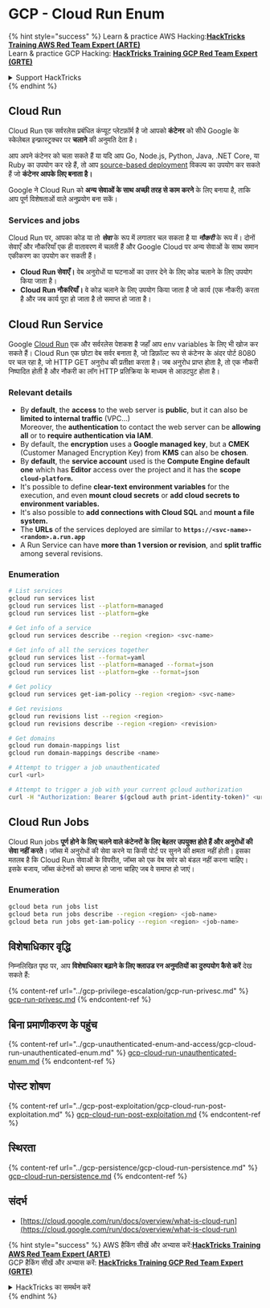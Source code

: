# GCP - Cloud Run Enum

{% hint style="success" %}
Learn & practice AWS Hacking:<img src="../../../.gitbook/assets/image (1) (1) (1).png" alt="" data-size="line">[**HackTricks Training AWS Red Team Expert (ARTE)**](https://training.hacktricks.xyz/courses/arte)<img src="../../../.gitbook/assets/image (1) (1) (1).png" alt="" data-size="line">\
Learn & practice GCP Hacking: <img src="../../../.gitbook/assets/image (2).png" alt="" data-size="line">[**HackTricks Training GCP Red Team Expert (GRTE)**<img src="../../../.gitbook/assets/image (2).png" alt="" data-size="line">](https://training.hacktricks.xyz/courses/grte)

<details>

<summary>Support HackTricks</summary>

* Check the [**subscription plans**](https://github.com/sponsors/carlospolop)!
* **Join the** 💬 [**Discord group**](https://discord.gg/hRep4RUj7f) or the [**telegram group**](https://t.me/peass) or **follow** us on **Twitter** 🐦 [**@hacktricks\_live**](https://twitter.com/hacktricks_live)**.**
* **Share hacking tricks by submitting PRs to the** [**HackTricks**](https://github.com/carlospolop/hacktricks) and [**HackTricks Cloud**](https://github.com/carlospolop/hacktricks-cloud) github repos.

</details>
{% endhint %}

## Cloud Run <a href="#reviewing-cloud-run-configurations" id="reviewing-cloud-run-configurations"></a>

Cloud Run एक सर्वरलेस प्रबंधित कंप्यूट प्लेटफ़ॉर्म है जो आपको **कंटेनर** को सीधे Google के स्केलेबल इन्फ्रास्ट्रक्चर पर **चलाने** की अनुमति देता है।

आप अपने कंटेनर को चला सकते हैं या यदि आप Go, Node.js, Python, Java, .NET Core, या Ruby का उपयोग कर रहे हैं, तो आप [source-based deployment](https://cloud.google.com/run/docs/deploying-source-code) विकल्प का उपयोग कर सकते हैं जो **कंटेनर आपके लिए बनाता है।**

Google ने Cloud Run को **अन्य सेवाओं के साथ अच्छी तरह से काम करने** के लिए बनाया है, ताकि आप पूर्ण विशेषताओं वाले अनुप्रयोग बना सकें।

### Services and jobs <a href="#services-and-jobs" id="services-and-jobs"></a>

Cloud Run पर, आपका कोड या तो _**सेवा**_ के रूप में लगातार चल सकता है या _**नौकरी**_ के रूप में। दोनों सेवाएँ और नौकरियाँ एक ही वातावरण में चलती हैं और Google Cloud पर अन्य सेवाओं के साथ समान एकीकरण का उपयोग कर सकती हैं।

* **Cloud Run सेवाएँ।** वेब अनुरोधों या घटनाओं का उत्तर देने के लिए कोड चलाने के लिए उपयोग किया जाता है।
* **Cloud Run नौकरियाँ।** वे कोड चलाने के लिए उपयोग किया जाता है जो कार्य (एक नौकरी) करता है और जब कार्य पूरा हो जाता है तो समाप्त हो जाता है।

## Cloud Run Service

Google [Cloud Run](https://cloud.google.com/run) एक और सर्वरलेस पेशकश है जहाँ आप env variables के लिए भी खोज कर सकते हैं। Cloud Run एक छोटा वेब सर्वर बनाता है, जो डिफ़ॉल्ट रूप से कंटेनर के अंदर पोर्ट 8080 पर चल रहा है, जो HTTP GET अनुरोध की प्रतीक्षा करता है। जब अनुरोध प्राप्त होता है, तो एक नौकरी निष्पादित होती है और नौकरी का लॉग HTTP प्रतिक्रिया के माध्यम से आउटपुट होता है।

### Relevant details

* By **default**, the **access** to the web server is **public**, but it can also be **limited to internal traffic** (VPC...)\
Moreover, the **authentication** to contact the web server can be **allowing all** or to **require authentication via IAM**.
* By default, the **encryption** uses a **Google managed key**, but a **CMEK** (Customer Managed Encryption Key) from **KMS** can also be **chosen**.
* By **default**, the **service account** used is the **Compute Engine default one** which has **Editor** access over the project and it has the **scope `cloud-platform`.**
* It's possible to define **clear-text environment variables** for the execution, and even **mount cloud secrets** or **add cloud secrets to environment variables.**
* It's also possible to **add connections with Cloud SQL** and **mount a file system.**
* The **URLs** of the services deployed are similar to **`https://<svc-name>-<random>.a.run.app`**
* A Run Service can have **more than 1 version or revision**, and **split traffic** among several revisions.

### Enumeration
```bash
# List services
gcloud run services list
gcloud run services list --platform=managed
gcloud run services list --platform=gke

# Get info of a service
gcloud run services describe --region <region> <svc-name>

# Get info of all the services together
gcloud run services list --format=yaml
gcloud run services list --platform=managed --format=json
gcloud run services list --platform=gke --format=json

# Get policy
gcloud run services get-iam-policy --region <region> <svc-name>

# Get revisions
gcloud run revisions list --region <region>
gcloud run revisions describe --region <region> <revision>

# Get domains
gcloud run domain-mappings list
gcloud run domain-mappings describe <name>

# Attempt to trigger a job unauthenticated
curl <url>

# Attempt to trigger a job with your current gcloud authorization
curl -H "Authorization: Bearer $(gcloud auth print-identity-token)" <url>
```
## Cloud Run Jobs

Cloud Run jobs **पूर्ण होने के लिए चलने वाले कंटेनरों के लिए बेहतर उपयुक्त होते हैं और अनुरोधों की सेवा नहीं करते**। जॉब्स में अनुरोधों की सेवा करने या किसी पोर्ट पर सुनने की क्षमता नहीं होती। इसका मतलब है कि Cloud Run सेवाओं के विपरीत, जॉब्स को एक वेब सर्वर को बंडल नहीं करना चाहिए। इसके बजाय, जॉब्स कंटेनरों को समाप्त हो जाना चाहिए जब वे समाप्त हो जाएं।

### Enumeration
```bash
gcloud beta run jobs list
gcloud beta run jobs describe --region <region> <job-name>
gcloud beta run jobs get-iam-policy --region <region> <job-name>
```
## विशेषाधिकार वृद्धि

निम्नलिखित पृष्ठ पर, आप **विशेषाधिकार बढ़ाने के लिए क्लाउड रन अनुमतियों का दुरुपयोग कैसे करें** देख सकते हैं:

{% content-ref url="../gcp-privilege-escalation/gcp-run-privesc.md" %}
[gcp-run-privesc.md](../gcp-privilege-escalation/gcp-run-privesc.md)
{% endcontent-ref %}

## बिना प्रमाणीकरण के पहुंच

{% content-ref url="../gcp-unauthenticated-enum-and-access/gcp-cloud-run-unauthenticated-enum.md" %}
[gcp-cloud-run-unauthenticated-enum.md](../gcp-unauthenticated-enum-and-access/gcp-cloud-run-unauthenticated-enum.md)
{% endcontent-ref %}

## पोस्ट शोषण

{% content-ref url="../gcp-post-exploitation/gcp-cloud-run-post-exploitation.md" %}
[gcp-cloud-run-post-exploitation.md](../gcp-post-exploitation/gcp-cloud-run-post-exploitation.md)
{% endcontent-ref %}

## स्थिरता

{% content-ref url="../gcp-persistence/gcp-cloud-run-persistence.md" %}
[gcp-cloud-run-persistence.md](../gcp-persistence/gcp-cloud-run-persistence.md)
{% endcontent-ref %}

## संदर्भ

* [https://cloud.google.com/run/docs/overview/what-is-cloud-run](https://cloud.google.com/run/docs/overview/what-is-cloud-run)

{% hint style="success" %}
AWS हैकिंग सीखें और अभ्यास करें:<img src="../../../.gitbook/assets/image (1) (1) (1).png" alt="" data-size="line">[**HackTricks Training AWS Red Team Expert (ARTE)**](https://training.hacktricks.xyz/courses/arte)<img src="../../../.gitbook/assets/image (1) (1) (1).png" alt="" data-size="line">\
GCP हैकिंग सीखें और अभ्यास करें: <img src="../../../.gitbook/assets/image (2).png" alt="" data-size="line">[**HackTricks Training GCP Red Team Expert (GRTE)**<img src="../../../.gitbook/assets/image (2).png" alt="" data-size="line">](https://training.hacktricks.xyz/courses/grte)

<details>

<summary>HackTricks का समर्थन करें</summary>

* [**सदस्यता योजनाओं**](https://github.com/sponsors/carlospolop) की जांच करें!
* **हमारे** 💬 [**Discord समूह**](https://discord.gg/hRep4RUj7f) या [**टेलीग्राम समूह**](https://t.me/peass) में शामिल हों या **Twitter** 🐦 पर हमें **फॉलो करें** [**@hacktricks\_live**](https://twitter.com/hacktricks_live)**.**
* **हैकिंग ट्रिक्स साझा करें और** [**HackTricks**](https://github.com/carlospolop/hacktricks) और [**HackTricks Cloud**](https://github.com/carlospolop/hacktricks-cloud) गिटहब रिपोजिटरी में PR सबमिट करें।

</details>
{% endhint %}
